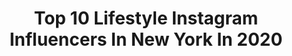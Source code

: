 ---
title: Top 10 Lifestyle Instagram Influencers In New York In 2020
description: >-
  Find top lifestyle Instagram influencers in New York in 2020. Most popular hashtags: #lifestyle #newyorkcity #newyork #fashion.
platform: Instagram
profiles:
  - username: "mariavalensilva"
    fullname: >-
      MARIA VALENTINA | NY Blogger ✨
    location: "United States"
    followers: 2337
    engagement: 2114
    commentsToLikes: 0.135283
    id: ckap1gsnbuj590i787sw3dqyt
    verified: false
    hashtags: "#vicidolls, #latinabirthday, #instastyle, #picsartedit"
  - username: "george.shian"
    fullname: >-
      George Sargashian PA-S
    location: "United States"
    followers: 9867
    engagement: 768
    commentsToLikes: 0.086056
    id: ck5c4ad2d0xo90i119dfnh19y
    verified: false
    hashtags: "#iheartny, #earthday, #mentalhealth, #psychiatrist"
  - username: "kat_style_look"
    fullname: >-
      Kat_style_look
    location: "United States"
    followers: 42660
    engagement: 364
    commentsToLikes: 0.113430
    id: ck0w2l362owgk0i19763c690d
    verified: false
    hashtags: "#fabfitfunpartner, #vintaminc, #turmeric, #sundayriley"
  - username: "hilltopliving"
    fullname: >-
      
    location: "United States"
    followers: 14330
    engagement: 952
    commentsToLikes: 0.086364
    id: ck55mc6zq3n2b0i11bcxv5u5o
    verified: false
    hashtags: "#office, #nursery, #brezzamoment, #livingroominspo"
  - username: "traveleen_gurl"
    fullname: >-
      Gurleen 🐹
    location: "United States"
    followers: 9110
    engagement: 1250
    commentsToLikes: 0.178873
    id: ck8svwdsjcyai0j78c1gd4d7r
    verified: false
    hashtags: "#hightea, #italy, #oceanlover, #kuthodawpagoda"
  - username: "hadi_mak_"
    fullname: >-
      HᴀᴅɪL Abdulrahman
    location: "United States"
    followers: 19316
    engagement: 920
    commentsToLikes: 0.045347
    id: ck0vw628cs9qm0i19bscec02h
    verified: false
    hashtags: "#lifestyle, #newyork, #womensfashion, #malemodel"
  - username: "mir_random"
    fullname: >-
      MIRANDA PERRY
    location: "United States"
    followers: 11335
    engagement: 691
    commentsToLikes: 0.055651
    id: ckapa88x5v4nt0i783j1lg75q
    verified: false
    hashtags: "#business, #appreciate, #weddingszn, #happy"
  - username: "angelaryan03"
    fullname: >-
      Angela
    location: "United States"
    followers: 16125
    engagement: 504
    commentsToLikes: 0.062355
    id: ck6uda76ujxlw0j71b9ajhca3
    verified: false
    hashtags: "#siblinglove, #positiveenergy, #hopeful, #summer"
  - username: "g_u_eye"
    fullname: >-
      Mbargou Gueye | Photographer
    location: "United States"
    followers: 40367
    engagement: 276
    commentsToLikes: 0.038628
    id: ck5c249wjwihq0i11kx7f3r9g
    verified: false
    hashtags: "#blackdesigners, #mycreation, #blvckfashion, #african"
  - username: "ramirezanavil"
    fullname: >-
      Anavil Ramirez 🎙
    location: "United States"
    followers: 29426
    engagement: 503
    commentsToLikes: 0.030961
    id: ck5q5gdm7srjs0i11ymyozwk0
    verified: false
    hashtags: "#elsue, #fashiondesigner, #manhattannyc, #boysclothes"
---